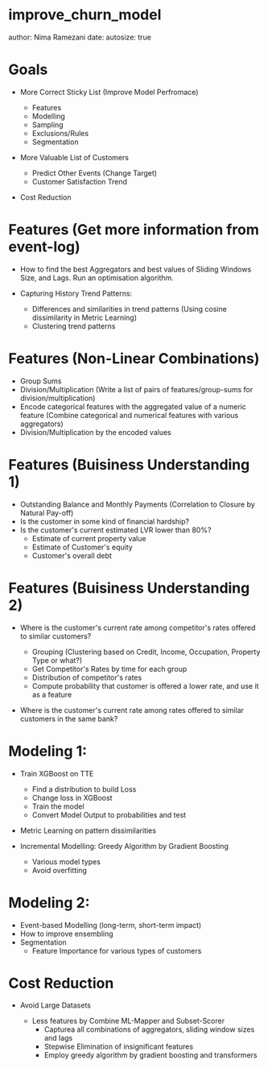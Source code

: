 improve_churn_model
========================================================
author: Nima Ramezani
date: 
autosize: true

Goals
========================================================

- More Correct Sticky List (Improve Model Perfromace)
  - Features
  - Modelling
  - Sampling
  - Exclusions/Rules
  - Segmentation

- More Valuable List of Customers
  - Predict Other Events (Change Target)
  - Customer Satisfaction Trend

- Cost Reduction

Features (Get more information from event-log)
========================================================
  - How to find the best Aggregators and best values of Sliding Windows Size, and Lags. Run an optimisation algorithm.
    
  - Capturing History Trend Patterns:
      - Differences and similarities in trend patterns (Using cosine dissimilarity in Metric Learning)
      - Clustering trend patterns

Features (Non-Linear Combinations)
========================================================

  - Group Sums  
  - Division/Multiplication 
    (Write a list of pairs of features/group-sums for division/multiplication)
  - Encode categorical features with the aggregated value of a numeric feature 
    (Combine categorical and numerical features with various aggregators)
  - Division/Multiplication by the encoded values
  

Features (Buisiness Understanding 1)
========================================================
  - Outstanding Balance and Monthly Payments (Correlation to Closure by Natural Pay-off)
  - Is the customer in some kind of financial hardship? 
  - Is the customer's current estimated LVR lower than 80%?
    - Estimate of current property value
    - Estimate of Customer's equity
    - Customer's overall debt
    
Features (Buisiness Understanding 2)
========================================================
  - Where is the customer's current rate among competitor's rates offered to similar customers?
    - Grouping (Clustering based on Credit, Income, Occupation, Property Type or what?)
    - Get Competitor's Rates by time for each group
    - Distribution of competitor's rates
    - Compute probability that customer is offered a lower rate, and use it as a feature
    
  - Where is the customer's current rate among rates offered to similar customers in the same bank?

Modeling 1:
========================================================

  - Train XGBoost on TTE
    - Find a distribution to build Loss
    - Change loss in XGBoost
    - Train the model
    - Convert Model Output to probabilities and test
    
  - Metric Learning on pattern dissimilarities
  - Incremental Modelling: Greedy Algorithm by Gradient Boosting
    - Various model types
    - Avoid overfitting
    
Modeling 2:
========================================================
  - Event-based Modelling (long-term, short-term impact)
  - How to improve ensembling
  - Segmentation
    - Feature Importance for various types of customers

Cost Reduction
========================================================
  - Avoid Large Datasets

    - Less features by Combine ML-Mapper and Subset-Scorer
      - Capturea all combinations of aggregators, sliding window sizes and lags
      - Stepwise Elimination of insignificant features 
      - Employ greedy algorithm by gradient boosting and transformers
     
     
